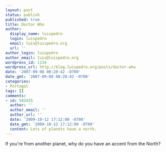 ```yaml
---
layout: post
status: publish
published: true
title: Doctor Who
author:
  display_name: luispedro
  login: luispedro
  email: luis@luispedro.org
  url: ''
author_login: luispedro
author_email: luis@luispedro.org
wordpress_id: 1134
wordpress_url: http://blog.luispedro.org/posts/doctor-who
date: '2007-09-08 00:20:42 -0700'
date_gmt: '2007-09-08 00:20:42 -0700'
categories:
- Portugal
tags: []
comments:
- id: 582425
  author: ''
  author_email: ''
  author_url: ''
  date: '2009-10-12 17:12:00 -0700'
  date_gmt: '2009-10-12 17:12:00 -0700'
  content: Lots of planets have a north.
---
```

<p>If you're from another planet, why do you have an accent from the North?</p>
